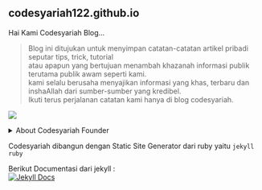 ## codesyariah122.github.io

Hai Kami Codesyariah Blog...<br/>
> Blog ini ditujukan untuk menyimpan catatan-catatan artikel pribadi seputar tips, trick, tutorial<br/>
atau apapun yang bertujuan menambah khazanah informasi publik terutama publik awam seperti kami.<br/>
kami selalu berusaha menyajikan informasi yang khas, terbaru dan inshaAllah dari sumber-sumber yang kredibel.<br/>
Ikuti terus perjalanan catatan kami hanya di blog codesyariah.  

[![](http://img.youtube.com/vi/qNy6xlVBKrg/0.jpg)](http://www.youtube.com/watch?v=qNy6xlVBKrg "")  

<details>
<summary>
About Codesyariah Founder
</summary>  
<img src="https://raw.githubusercontent.com/codesyariah122/codesyariah122.github.io/master/uji.jpg" width="170" height="150"/><br/>
<a href="https://id.linkedin.com/in/puji-ermanto-1b619782">
Puji Ermanto As Founder Codesyariah
</a>
</details>  

Codesyariah dibangun dengan Static Site Generator dari ruby yaitu ```jekyll ruby```  

Berikut Documentasi dari jekyll :  
[![Jekyll Docs](https://jekyllrb.com/img/logo-2x.png)](https://jekyllrb.com/docs/)  
